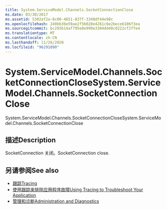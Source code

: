 ```yaml
---
title: System.ServiceModel.Channels.SocketConnectionClose
ms.date: 03/30/2017
ms.assetid: 5302af2a-8c00-4651-837f-3348df44e98c
ms.openlocfilehash: 240bb36e59ae2f56028e4261c6e2bece6106f3ea
ms.sourcegitcommit: bc293b14af795e0e999e3304dd40c0222cf2ffe4
ms.translationtype: MT
ms.contentlocale: zh-CN
ms.lasthandoff: 11/26/2020
ms.locfileid: "96291890"
---
```

# <a name="systemservicemodelchannelssocketconnectionclose"></a><span data-ttu-id="586dd-102">System.ServiceModel.Channels.SocketConnectionClose</span><span class="sxs-lookup"><span data-stu-id="586dd-102">System.ServiceModel.Channels.SocketConnectionClose</span></span>

<span data-ttu-id="586dd-103">System.ServiceModel.Channels.SocketConnectionClose</span><span class="sxs-lookup"><span data-stu-id="586dd-103">System.ServiceModel.Channels.SocketConnectionClose</span></span>  
  
## <a name="description"></a><span data-ttu-id="586dd-104">描述</span><span class="sxs-lookup"><span data-stu-id="586dd-104">Description</span></span>  

 <span data-ttu-id="586dd-105">SocketConnection 关闭。</span><span class="sxs-lookup"><span data-stu-id="586dd-105">SocketConnection close.</span></span>  
  
## <a name="see-also"></a><span data-ttu-id="586dd-106">另请参阅</span><span class="sxs-lookup"><span data-stu-id="586dd-106">See also</span></span>

- [<span data-ttu-id="586dd-107">跟踪</span><span class="sxs-lookup"><span data-stu-id="586dd-107">Tracing</span></span>](index.md)
- [<span data-ttu-id="586dd-108">使用跟踪来排除应用程序故障</span><span class="sxs-lookup"><span data-stu-id="586dd-108">Using Tracing to Troubleshoot Your Application</span></span>](using-tracing-to-troubleshoot-your-application.md)
- [<span data-ttu-id="586dd-109">管理和诊断</span><span class="sxs-lookup"><span data-stu-id="586dd-109">Administration and Diagnostics</span></span>](../index.md)
